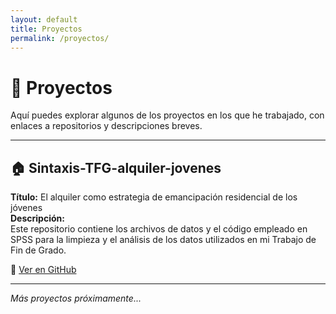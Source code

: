 ```yaml
---
layout: default
title: Proyectos
permalink: /proyectos/
---
```


# 📁 Proyectos

Aquí puedes explorar algunos de los proyectos en los que he trabajado, con enlaces a repositorios y descripciones breves.

---

## 🏠 Sintaxis-TFG-alquiler-jovenes

**Título:** El alquiler como estrategia de emancipación residencial de los jóvenes  
**Descripción:**  
Este repositorio contiene los archivos de datos y el código empleado en SPSS para la limpieza y el análisis de los datos utilizados en mi Trabajo de Fin de Grado.

📎 [Ver en GitHub](https://github.com/aliciatm/Sintaxis-TFG-alquiler-jovenes)

---

*Más proyectos próximamente...*
